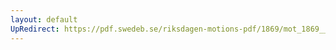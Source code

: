 ```yaml
---
layout: default
UpRedirect: https://pdf.swedeb.se/riksdagen-motions-pdf/1869/mot_1869__ak__00211/mot_1869__ak__00211_001.pdf
---
```

